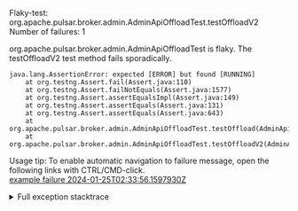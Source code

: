         
Flaky-test: org.apache.pulsar.broker.admin.AdminApiOffloadTest.testOffloadV2
Number of failures: 1

org.apache.pulsar.broker.admin.AdminApiOffloadTest is flaky. The testOffloadV2 test method fails sporadically.

```
java.lang.AssertionError: expected [ERROR] but found [RUNNING]
	at org.testng.Assert.fail(Assert.java:110)
	at org.testng.Assert.failNotEquals(Assert.java:1577)
	at org.testng.Assert.assertEqualsImpl(Assert.java:149)
	at org.testng.Assert.assertEquals(Assert.java:131)
	at org.testng.Assert.assertEquals(Assert.java:643)
	at org.apache.pulsar.broker.admin.AdminApiOffloadTest.testOffload(AdminApiOffloadTest.java:146)
	at org.apache.pulsar.broker.admin.AdminApiOffloadTest.testOffloadV2(AdminApiOffloadTest.java:174)
```

Usage tip: To enable automatic navigation to failure message, open the following links with CTRL/CMD-click.  
[example failure 2024-01-25T02:33:56.1597930Z](https://github.com/apache/pulsar/actions/runs/7648957050/job/20842777258#step:10:894)  


<details>
<summary>Full exception stacktrace</summary>
<code><pre>
java.lang.AssertionError: expected [ERROR] but found [RUNNING]
	at org.testng.Assert.fail(Assert.java:110)
	at org.testng.Assert.failNotEquals(Assert.java:1577)
	at org.testng.Assert.assertEqualsImpl(Assert.java:149)
	at org.testng.Assert.assertEquals(Assert.java:131)
	at org.testng.Assert.assertEquals(Assert.java:643)
	at org.apache.pulsar.broker.admin.AdminApiOffloadTest.testOffload(AdminApiOffloadTest.java:146)
	at org.apache.pulsar.broker.admin.AdminApiOffloadTest.testOffloadV2(AdminApiOffloadTest.java:174)
	at java.base/jdk.internal.reflect.NativeMethodAccessorImpl.invoke0(Native Method)
	at java.base/jdk.internal.reflect.NativeMethodAccessorImpl.invoke(NativeMethodAccessorImpl.java:77)
	at java.base/jdk.internal.reflect.DelegatingMethodAccessorImpl.invoke(DelegatingMethodAccessorImpl.java:43)
	at java.base/java.lang.reflect.Method.invoke(Method.java:568)
	at org.testng.internal.invokers.MethodInvocationHelper.invokeMethod(MethodInvocationHelper.java:139)
	at org.testng.internal.invokers.InvokeMethodRunnable.runOne(InvokeMethodRunnable.java:47)
	at org.testng.internal.invokers.InvokeMethodRunnable.call(InvokeMethodRunnable.java:76)
	at org.testng.internal.invokers.InvokeMethodRunnable.call(InvokeMethodRunnable.java:11)
	at java.base/java.util.concurrent.FutureTask.run(FutureTask.java:264)
	at java.base/java.util.concurrent.ThreadPoolExecutor.runWorker(ThreadPoolExecutor.java:1136)
	at java.base/java.util.concurrent.ThreadPoolExecutor$Worker.run(ThreadPoolExecutor.java:635)
	at java.base/java.lang.Thread.run(Thread.java:840)

</pre></code>
</details>

